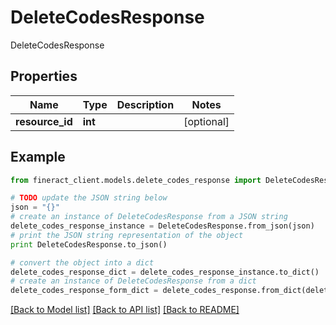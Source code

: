 # DeleteCodesResponse

DeleteCodesResponse

## Properties

Name | Type | Description | Notes
------------ | ------------- | ------------- | -------------
**resource_id** | **int** |  | [optional] 

## Example

```python
from fineract_client.models.delete_codes_response import DeleteCodesResponse

# TODO update the JSON string below
json = "{}"
# create an instance of DeleteCodesResponse from a JSON string
delete_codes_response_instance = DeleteCodesResponse.from_json(json)
# print the JSON string representation of the object
print DeleteCodesResponse.to_json()

# convert the object into a dict
delete_codes_response_dict = delete_codes_response_instance.to_dict()
# create an instance of DeleteCodesResponse from a dict
delete_codes_response_form_dict = delete_codes_response.from_dict(delete_codes_response_dict)
```
[[Back to Model list]](../README.md#documentation-for-models) [[Back to API list]](../README.md#documentation-for-api-endpoints) [[Back to README]](../README.md)



